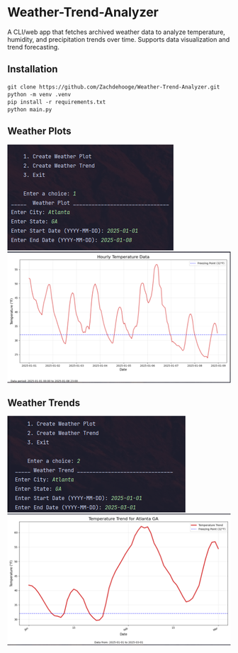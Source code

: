 # Weather-Trend-Analyzer
A CLI/web app that fetches archived weather data to analyze temperature, humidity, and precipitation trends over time. Supports data visualization and trend forecasting.

## Installation
`git clone https://github.com/Zachdehooge/Weather-Trend-Analyzer.git` \
`python -m venv .venv` \
`pip install -r requirements.txt`\
`python main.py`

## Weather Plots
![WeatherPlotPrompt.png](WeatherPlotPrompt.png)
![WeatherPlotGraph.png](WeatherPlotGraph.png)
## Weather Trends
![WeatherTrendPrompt.png](WeatherTrendPrompt.png)
![WeatherTrendGraph.png](WeatherTrendGraph.png)
